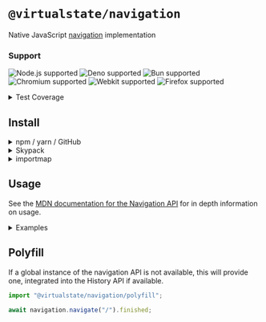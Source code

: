 # `@virtualstate/navigation`

Native JavaScript [navigation](https://html.spec.whatwg.org/multipage/nav-history-apis.html#navigation-api) implementation 

[//]: # (badges)

### Support

 ![Node.js supported](https://img.shields.io/badge/node-%3E%3D16.0.0-blue) ![Deno supported](https://img.shields.io/badge/deno-%3E%3D1.17.0-blue) ![Bun supported](https://img.shields.io/badge/bun-%3E%3D0.1.11-blue) ![Chromium supported](https://img.shields.io/badge/chromium-%3E%3D98.0.4695.0-blue) ![Webkit supported](https://img.shields.io/badge/webkit-%3E%3D15.4-blue) ![Firefox supported](https://img.shields.io/badge/firefox-%3E%3D94.0.1-blue)

 <details><summary>Test Coverage</summary>

 

</details>

[//]: # (badges)

## Install 


<details><summary>npm / yarn / GitHub</summary>


- [Package Registry Link - GitHub](https://github.com/virtualstate/navigation/packages)
- [Package Registry Link - npm](https://www.npmjs.com/package/@virtualstate/navigation)

```
npm i --save @virtualstate/navigation
```

_Or_

```
yarn add @virtualstate/navigation
```

Then

```typescript
import { Navigation } from "@virtualstate/navigation";
```
</details>

<details><summary>Skypack</summary>

- [Package Registry Link - Skypack](https://www.skypack.dev/view/@virtualstate/navigation)

```typescript
const { Navigation } = await import("https://cdn.skypack.dev/@virtualstate/navigation");
```

_Or_

```typescript
import { Navigation } from "https://cdn.skypack.dev/@virtualstate/navigation";
```
</details>

<details><summary>importmap</summary>

[`importmap` documentation](https://developer.mozilla.org/en-US/docs/Web/HTML/Element/script/type/importmap)

```html
<script type="importmap">
    {  
        "imports": {
            "@virtualstate/navigation": "https://cdn.skypack.dev/@virtualstate/navigation"
        }
    }
</script>
<script type="module">
    import { Navigation } from "@virtualstate/navigation"
</script>
```
</details>

## Usage

See the [MDN documentation for the Navigation API](https://developer.mozilla.org/en-US/docs/Web/API/Navigation_API) for in depth information on usage. 

<details><summary>Examples</summary>

## Navigation

```typescript
import { Navigation } from "@virtualstate/navigation";

const navigation = new Navigation();

// Set initial url
navigation.navigate("/");

navigation.navigate("/skipped");

// Use .finished to wait for the transition to complete
await navigation.navigate("/awaited").finished;

```

## Waiting for events

```typescript
import { Navigation } from "@virtualstate/navigation";

const navigation = new Navigation();

navigation.addEventListener("navigate", async ({ destination, preventDefault }) => {
    if (new URL(destination.url).pathname === "/disallow") {
        preventDefault();
    }
});

await navigation.navigate("/allowed").finished; // Resolves
await navigation.navigate("/disallow").finished; // Rejects

```

## Transitions

```typescript
import { Navigation } from "@virtualstate/navigation";
import { loadPhotoIntoCache } from "./cache";

const navigation = new Navigation();

navigation.addEventListener("navigate", async ({ destination, intercept }) => {
    intercept(loadPhotoIntoCache(destination.url));
});
```

## URLPattern

You can match `destination.url` using [`URLPattern`](https://developer.mozilla.org/en-US/docs/Web/API/URL_Pattern_API)

```typescript
import {Navigation} from "@virtualstate/navigation";
import {URLPattern} from "urlpattern-polyfill";

const navigation = new Navigation();

navigation.addEventListener("navigate", async ({destination, intercept}) => {
    const pattern = new URLPattern({ pathname: "/books/:id" });
    const match = pattern.exec(destination.url);
    if (match) {
        intercept(transition());
    }

    async function transition() {
        console.log("load book", match.pathname.groups.id)
    }
});

navigation.navigate("/book/1");
```

## State

```typescript

import { Navigation } from "@virtualstate/navigation";

const navigation = new Navigation();

navigation.addEventListener("currententrychange", () => {
    console.log({ updatedState: navigation.currentEntry?.getState() });
});

await navigation.updateCurrentEntry({
    state: {
        items: [
            "first",
            "second"
        ],
        index: 0
    }
}).finished;

await navigation.updateCurrentEntry({
    state: {
        ...navigation.currentEntry.getState(),
        index: 1
    }
}).finished;
```
</details>

## Polyfill

If a global instance of the navigation API is not available, this will provide one, integrated into the History API if available. 

```typescript
import "@virtualstate/navigation/polyfill";

await navigation.navigate("/").finished;
```